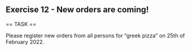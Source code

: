 ## Exercise 12 - New orders are coming!

== TASK ==

Please register new orders from all persons for “greek pizza” on 25th of February 2022.